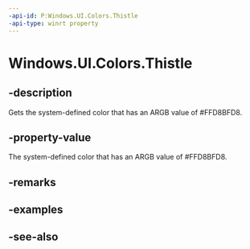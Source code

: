 ```yaml
---
-api-id: P:Windows.UI.Colors.Thistle
-api-type: winrt property
---
```


<!-- Property syntax
public Windows.UI.Color Thistle { get; }
-->

# Windows.UI.Colors.Thistle

## -description

Gets the system-defined color that has an ARGB value of #FFD8BFD8.



## -property-value

The system-defined color that has an ARGB value of #FFD8BFD8.

## -remarks

## -examples

## -see-also
